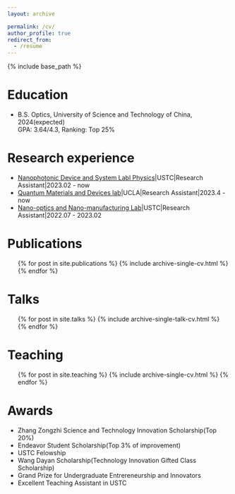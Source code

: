 ```yaml
---
layout: archive

permalink: /cv/
author_profile: true
redirect_from:
  - /resume
---
```


{% include base_path %}

Education
======
* B.S. Optics, University of Science and Technology of China, 2024(expected)<br/>
  GPA: 3.64/4.3, Ranking: Top 25%

Research experience
======
* [Nanophotonic Device and System Labl Physics](http://np.ustc.edu.cn./main.htm)|USTC|Research Assistant|2023.02 - now 
* [Quantum Materials and Devices lab](https://qmdlab.seas.ucla.edu/)|UCLA|Research Assistant|2023.4 - now
* [Nano-optics and Nano-manufacturing Lab](http://staff.ustc.edu.cn/~lwang121/index.html)|USTC|Research Assistant|2022.07 - 2023.02
 
Publications
======
  <ul>{% for post in site.publications %}
    {% include archive-single-cv.html %}
  {% endfor %}</ul>
  
Talks
======
  <ul>{% for post in site.talks %}
    {% include archive-single-talk-cv.html %}
  {% endfor %}</ul>
  
Teaching
======
  <ul>{% for post in site.teaching %}
    {% include archive-single-cv.html %}
  {% endfor %}</ul>

Awards
======
* Zhang Zongzhi Science and Technology Innovation Scholarship(Top 20%)
* Endeavor Student Scholarship(Top 3% of improvement)
* USTC Felowship
* Wang Dayan Scholarship(Technology Innovation Gifted Class Scholarship)
* Grand Prize for Undergraduate Entrereneurship and Innovators
* Excellent Teaching Assistant in USTC
  
